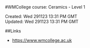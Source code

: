 #WMCollege course: Ceramics - Level 1 

Created: Wed 291123 13:31 PM GMT  
Updated: Wed 291123 13:31 PM GMT

##Links

- https://www.wmcollege.ac.uk
